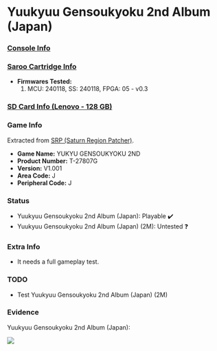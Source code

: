 # Yuukyuu Gensoukyoku 2nd Album (Japan)

### [Console Info](../../../../Info/Consoles/VA13/README.md)

### [Saroo Cartridge Info](../../../../Info/Cartridges/RetroGameParadiseStore/1.32F/README.md)

- <b>Firmwares Tested:</b>
  1. MCU: 240118, SS: 240118, FPGA: 05 - v0.3

### [SD Card Info (Lenovo - 128 GB)](../../../../Info/SdCards/Lenovo/128GB/fat32/README.md)

### Game Info

Extracted from [SRP (Saturn Region Patcher)](https://segaxtreme.net/resources/saturn-region-patcher.81/download).

- <b>Game Name:</b> YUKYU GENSOUKYOKU 2ND
- <b>Product Number:</b> T-27807G
- <b>Version:</b> V1.001
- <b>Area Code:</b> J
- <b>Peripheral Code:</b> J

### Status

- Yuukyuu Gensoukyoku 2nd Album (Japan): Playable :heavy_check_mark:
- Yuukyuu Gensoukyoku 2nd Album (Japan) (2M): Untested :question:

### Extra Info

- It needs a full gameplay test.

### TODO

- Test Yuukyuu Gensoukyoku 2nd Album (Japan) (2M)

### Evidence

Yuukyuu Gensoukyoku 2nd Album (Japan):

[![](https://img.youtube.com/vi/2gQTPdYyEN4/0.jpg)](https://www.youtube.com/watch?v=2gQTPdYyEN4)
